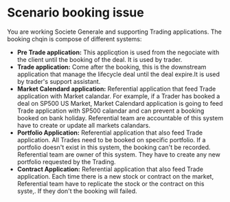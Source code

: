 # Scenario booking issue

You are working Societe Generale and supporting Trading applications. The booking chqin is compose of different systems:
* **Pre Trade application:** This applicqtion is used from the negociate with the client until the booking of the deal. It is used by trader.
* **Trade application:** Come after the booking, this is the downstream application that manage the lifecycle deal until the deal expire.It is used by trader's support assistant.
* **Market Calendard application:** Referential application that feed Trade application with Market calandar. For example, if a Trader has booked a deal on SP500 US Market, Market Calendard application is going to feed Trade application with SP500 calandar and can prevent a booking booked on bank holiday. Referential team are accountable of this system have to create or update all markets calandars.
* **Portfolio Application:** Referential application that also feed Trade application. All Trades need to be booked on specific portfolio. If a portfolio doesn't exist in this system, the booking can't be recorded. Referential team are owner of this system. They have to create any new portfolio requested by the Trading.
* **Contract Application:** Referential application that also feed Trade application. Each time there is a new stock or contract on the market, Referential team have to replicate the stock or the contract on this syste,. If they don't the booking will failed.  
